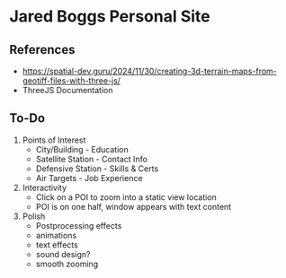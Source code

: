 # Jared Boggs Personal Site

## References
- https://spatial-dev.guru/2024/11/30/creating-3d-terrain-maps-from-geotiff-files-with-three-js/
- ThreeJS Documentation

## To-Do
1. Points of Interest
   - City/Building - Education
   - Satellite Station - Contact Info
   - Defensive Station - Skills & Certs
   - Air Targets - Job Experience
2. Interactivity
   - Click on a POI to zoom into a static view location
   - POI is on one half, window appears with text content
3. Polish
   - Postprocessing effects
   - animations
   - text effects
   - sound design?
   - smooth zooming
